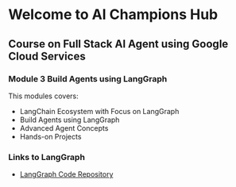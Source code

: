 # Welcome to AI Champions Hub 
## Course on Full Stack AI Agent using Google Cloud Services
### Module 3 Build Agents using LangGraph

<!-- markdownlint-disable MD033 -->
This modules covers:
- LangChain Ecosystem with Focus on LangGraph
- Build Agents using LangGraph
- Advanced Agent Concepts
- Hands-on Projects

### Links to LangGraph
- [LangGraph Code Repository](https://github.com/langchain-ai/langgraph)
